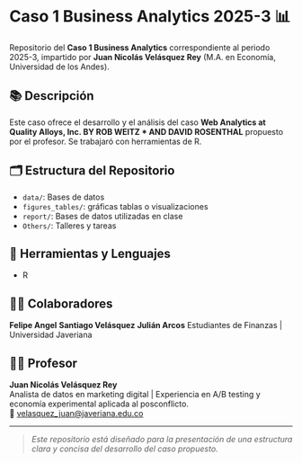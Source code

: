 # Caso 1 Business Analytics 2025-3 📊

Repositorio del **Caso 1 Business Analytics** correspondiente al periodo 2025-3, impartido por **Juan Nicolás Velásquez Rey** (M.A. en Economía, Universidad de los Andes).

## 📚 Descripción
Este caso ofrece el desarrollo y el análisis del caso **Web Analytics at Quality Alloys, Inc. BY ROB WEITZ * AND DAVID ROSENTHAL** propuesto por el profesor. Se trabajaró con herramientas de R.

## 🗂 Estructura del Repositorio

- `data/`: Bases de datos
- `figures_tables/`: gráficas tablas o visualizaciones
- `report/`: Bases de datos utilizadas en clase
- `Others/`: Talleres y tareas

## 📅 Herramientas y Lenguajes

- R

## 👨‍🏫 Colaboradores
**Felipe Angel** **Santiago Velásquez** **Julián Arcos**
Estudiantes de Finanzas | Universidad Javeriana  

## 👨‍🏫 Profesor
**Juan Nicolás Velásquez Rey**  
Analista de datos en marketing digital | Experiencia en A/B testing y economía experimental aplicada al posconflicto.  
📧 velasquez_juan@javeriana.edu.co

---

> *Este repositorio está diseñado para la presentación de una estructura clara y concisa del desarrollo del caso propuesto.*


